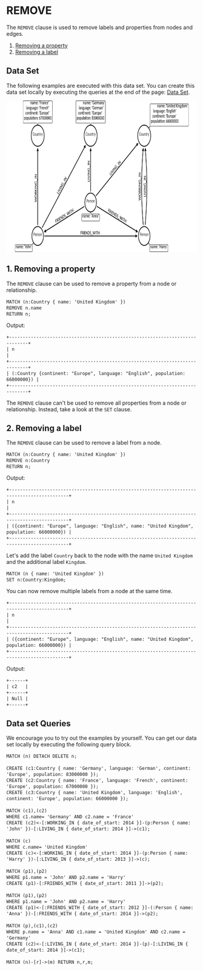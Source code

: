 # REMOVE

The `REMOVE` clause is used to remove labels and properties from nodes and edges.

1. [Removing a property](#1-removing-a-property)
2. [Removing a label](#2-removing-a-label)

## Data Set

The following examples are executed with this data set. You can create this data set 
locally by executing the queries at the end of the page: [Data Set](#data-set-queries).

<img src="https://raw.githubusercontent.com/g-despot/images/master/data_set.png" height=400 />

## 1. Removing a property

The `REMOVE` clause can be used to remove a property from a node or relationship.

```opencypher
MATCH (n:Country { name: 'United Kingdom' })
REMOVE n.name
RETURN n;
```

Output:
```
+-----------------------------------------------------------------------------+
| n                                                                           |
+-----------------------------------------------------------------------------+
| (:Country {continent: "Europe", language: "English", population: 66000000}) |
+-----------------------------------------------------------------------------+
```

The `REMOVE` clause can't be used to remove all properties from a node or relationship. Instead, take a look at the `SET` clause.

## 2. Removing a label

The `REMOVE` clause can be used to remove a label from a node.

```opencypher
MATCH (n:Country { name: 'United Kingdom' })
REMOVE n:Country
RETURN n;
```

Output:
```
+--------------------------------------------------------------------------------------------+
| n                                                                                          |
+--------------------------------------------------------------------------------------------+
| ({continent: "Europe", language: "English", name: "United Kingdom", population: 66000000}) |
+--------------------------------------------------------------------------------------------+
```

Let's add the label `Country` back to the node with the name `United Kingdom` and the additional label `Kingdom`.

```opencypher
MATCH (n { name: 'United Kingdom' })
SET n:Country:Kingdom;
```

You can now remove multiple labels from a node at the same time. 

```opencypher
+--------------------------------------------------------------------------------------------+
| n                                                                                          |
+--------------------------------------------------------------------------------------------+
| ({continent: "Europe", language: "English", name: "United Kingdom", population: 66000000}) |
+--------------------------------------------------------------------------------------------+
```

Output:
```
+------+
| c2   |
+------+
| Null |
+------+
```

## Data set Queries

We encourage you to try out the examples by yourself.
You can get our data set locally by executing the following query block.

```openCypher
MATCH (n) DETACH DELETE n;

CREATE (c1:Country { name: 'Germany', language: 'German', continent: 'Europe', population: 83000000 });
CREATE (c2:Country { name: 'France', language: 'French', continent: 'Europe', population: 67000000 });
CREATE (c3:Country { name: 'United Kingdom', language: 'English', continent: 'Europe', population: 66000000 });

MATCH (c1),(c2)
WHERE c1.name= 'Germany' AND c2.name = 'France'
CREATE (c2)<-[:WORKING_IN { date_of_start: 2014 }]-(p:Person { name: 'John' })-[:LIVING_IN { date_of_start: 2014 }]->(c1);

MATCH (c)
WHERE c.name= 'United Kingdom'
CREATE (c)<-[:WORKING_IN { date_of_start: 2014 }]-(p:Person { name: 'Harry' })-[:LIVING_IN { date_of_start: 2013 }]->(c);

MATCH (p1),(p2)
WHERE p1.name = 'John' AND p2.name = 'Harry'
CREATE (p1)-[:FRIENDS_WITH { date_of_start: 2011 }]->(p2);

MATCH (p1),(p2)
WHERE p1.name = 'John' AND p2.name = 'Harry'
CREATE (p1)<-[:FRIENDS_WITH { date_of_start: 2012 }]-(:Person { name: 'Anna' })-[:FRIENDS_WITH { date_of_start: 2014 }]->(p2);

MATCH (p),(c1),(c2)
WHERE p.name = 'Anna' AND c1.name = 'United Kingdom' AND c2.name = 'Germany'
CREATE (c2)<-[:LIVING_IN { date_of_start: 2014 }]-(p)-[:LIVING_IN { date_of_start: 2014 }]->(c1);

MATCH (n)-[r]->(m) RETURN n,r,m;
```